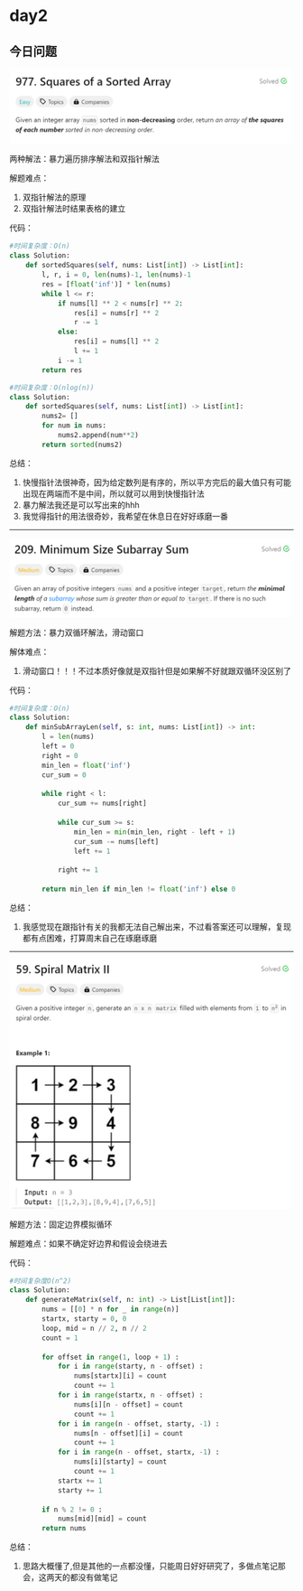 # day2

## 今日问题

![Untitled](day2-3.png)

两种解法：暴力遍历排序解法和双指针解法

解题难点：

1. 双指针解法的原理
2. 双指针解法时结果表格的建立

代码：

```python
#时间复杂度：O(n)
class Solution:
    def sortedSquares(self, nums: List[int]) -> List[int]:
        l, r, i = 0, len(nums)-1, len(nums)-1
        res = [float('inf')] * len(nums)
        while l <= r:
            if nums[l] ** 2 < nums[r] ** 2:
                res[i] = nums[r] ** 2
                r -= 1 
            else:
                res[i] = nums[l] ** 2
                l += 1 
            i -= 1 
        return res
```

```python
#时间复杂度：O(nlog(n))
class Solution:
    def sortedSquares(self, nums: List[int]) -> List[int]:
        nums2= []
        for num in nums:
            nums2.append(num**2)
        return sorted(nums2)
```

总结：

1. 快慢指针法很神奇，因为给定数列是有序的，所以平方完后的最大值只有可能出现在两端而不是中间，所以就可以用到快慢指针法
2. 暴力解法我还是可以写出来的hhh
3. 我觉得指针的用法很奇妙，我希望在休息日在好好琢磨一番

---

![Untitled](day2-1.png)

解题方法：暴力双循环解法，滑动窗口

解体难点：

1. 滑动窗口！！！不过本质好像就是双指针但是如果解不好就跟双循环没区别了

代码：

```python
#时间复杂度：O(n)
class Solution:
    def minSubArrayLen(self, s: int, nums: List[int]) -> int:
        l = len(nums)
        left = 0
        right = 0
        min_len = float('inf')
        cur_sum = 0 
        
        while right < l:
            cur_sum += nums[right]
            
            while cur_sum >= s: 
                min_len = min(min_len, right - left + 1)
                cur_sum -= nums[left]
                left += 1
            
            right += 1
        
        return min_len if min_len != float('inf') else 0
```

总结：

1. 我感觉现在跟指针有关的我都无法自己解出来，不过看答案还可以理解，复现都有点困难，打算周末自己在琢磨琢磨

---

![Untitled](day2-2.png)

解题方法：固定边界模拟循环

解题难点：如果不确定好边界和假设会绕进去

代码：

```python
#时间复杂度O(n^2)
class Solution:
    def generateMatrix(self, n: int) -> List[List[int]]:
        nums = [[0] * n for _ in range(n)]
        startx, starty = 0, 0              
        loop, mid = n // 2, n // 2          
        count = 1                           

        for offset in range(1, loop + 1) :   
            for i in range(starty, n - offset) :    
                nums[startx][i] = count
                count += 1
            for i in range(startx, n - offset) :   
                nums[i][n - offset] = count
                count += 1
            for i in range(n - offset, starty, -1) :
                nums[n - offset][i] = count
                count += 1
            for i in range(n - offset, startx, -1) : 
                nums[i][starty] = count
                count += 1                
            startx += 1       
            starty += 1

        if n % 2 != 0 :			
            nums[mid][mid] = count 
        return nums
```

总结：

1. 思路大概懂了,但是其他的一点都没懂，只能周日好好研究了，多做点笔记那会，这两天的都没有做笔记
